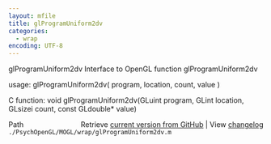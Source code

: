 ```yaml
---
layout: mfile
title: glProgramUniform2dv
categories:
  - wrap
encoding: UTF-8
---
```


glProgramUniform2dv  Interface to OpenGL function glProgramUniform2dv

usage:  glProgramUniform2dv( program, location, count, value )

C function:  void glProgramUniform2dv(GLuint program, GLint location, GLsizei count, const GLdouble\* value)


<div class="code_header" style="text-align:right;">
  <span style="float:left;">Path&nbsp;&nbsp;</span> <span class="counter">Retrieve <a href=
  "https://raw.github.com/Psychtoolbox-3/Psychtoolbox-3/beta/./PsychOpenGL/MOGL/wrap/glProgramUniform2dv.m">current version from GitHub</a> | View <a href=
  "https://github.com/Psychtoolbox-3/Psychtoolbox-3/commits/beta/./PsychOpenGL/MOGL/wrap/glProgramUniform2dv.m">changelog</a></span>
</div>
<div class="code">
  <code>./PsychOpenGL/MOGL/wrap/glProgramUniform2dv.m</code>
</div>
